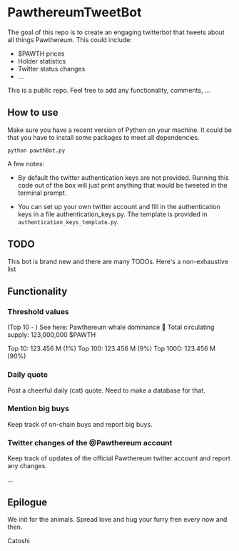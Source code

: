 # PawthereumTweetBot
The goal of this repo is to create an engaging twitterbot that tweets about all things Pawthereum.
This could include:
 - $PAWTH prices
 - Holder statistics
 - Twitter status changes
 - ...

This is a public repo. Feel free to add any functionality, comments, ...

## How to use
Make sure you have a recent version of Python on your machine. It could be that you have to install some packages to meet all dependencies.
```
python pawthBot.py
```

A few notes:
 - By default the twitter authentication keys are not provided. Running this code out of the box will just print anything that would be tweeted in the terminal prompt.

  - You can set up your own twitter account and fill in the authentication keys in a file authentication_keys.py. The template is provided in ```authentication_keys_template.py```.



## TODO
This bot is brand new and there are many TODOs. Here's a non-exhaustive list

## Functionality
### Threshold values
(Top 10 - )
See here:
Pawthereum whale dominance 🐳 
Total circulating supply:
123,000,000 $PAWTH

Top 10: 123.456 M (1%)
Top 100: 123.456 M (9%)
Top 1000: 123.456 M (90%)

### Daily quote
Post a cheerful daily (cat) quote.
Need to make a database for that.

### Mention big buys
Keep track of on-chain buys and report big buys.

### Twitter changes of the @Pawthereum account
Keep track of updates of the official Pawthereum twitter account and report any changes.

...


## Epilogue
We init for the animals. Spread love and hug your furry fren every now and then.

Catoshi